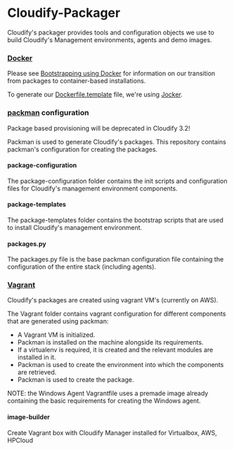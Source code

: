 Cloudify-Packager
=================

Cloudify's packager provides tools and configuration objects we use to build Cloudify's Management environments, agents and demo images.

### [Docker](http://www.docker.com)

Please see [Bootstrapping using Docker](http://getcloudify.org/guide/3.1/installation-bootstrapping.html#bootstrapping-using-docker) for information on our transition from packages to container-based installations.

To generate our [Dockerfile.template](https://github.com/cloudify-cosmo/cloudify-packager/raw/master/docker/Dockerfile.template) file, we're using [Jocker](https://github.com/nir0s/jocker).

### [packman](http://packman.readthedocs.org) configuration

Package based provisioning will be deprecated in Cloudify 3.2!

Packman is used to generate Cloudify's packages.
This repository contains packman's configuration for creating the packages.

#### package-configuration

The package-configuration folder contains the init scripts and configuration files for Cloudify's management environment components.

#### package-templates

The package-templates folder contains the bootstrap scripts that are used to install Cloudify's management environment.

#### packages.py

The packages.py file is the base packman configuration file containing the configuration of the entire stack (including agents).

### [Vagrant](http://www.vagrantup.com)

Cloudify's packages are created using vagrant VM's (currently on AWS).

The Vagrant folder contains vagrant configuration for different components that are generated using packman:

- A Vagrant VM is initialized.
- Packman is installed on the machine alongside its requirements.
- If a virtualenv is required, it is created and the relevant modules are installed in it.
- Packman is used to create the environment into which the components are retrieved.
- Packman is used to create the package.

NOTE: the Windows Agent Vagrantfile uses a premade image already containing the basic requirements for creating the Windows agent.

#### image-builder

Create Vagrant box with Cloudify Manager installed for Virtualbox, AWS, HPCloud